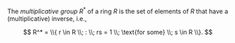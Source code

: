 The *multiplicative group* $R^*$ of a ring $R$ is the set of elements of $R$ that have a (multiplicative) inverse, i.e.,

$$
R^* = \\{ r \in R \\; : \\; rs = 1 \\; \text{for some} \\; s \in R \\}.
$$
